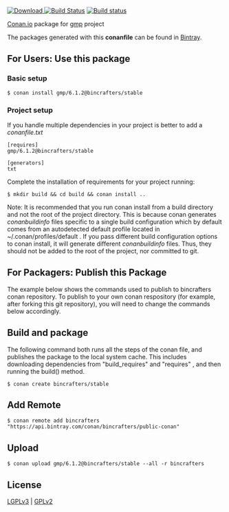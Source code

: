 [ ![Download](https://api.bintray.com/packages/bincrafters/public-conan/gmp%3Abincrafters/images/download.svg) ](https://bintray.com/bincrafters/public-conan/gmp%3Abincrafters/_latestVersion)
[![Build Status](https://travis-ci.org/bincrafters/conan-gmp.svg?branch=stable%2F6.1.2)](https://travis-ci.org/bincrafters/conan-gmp)
[![Build status](https://ci.appveyor.com/api/projects/status/sxs9n6vb8nqa92l5?svg=true)](https://ci.appveyor.com/project/BinCrafters/conan-gmp)

[Conan.io](https://conan.io) package for [gmp](https://gmplib.org/) project

The packages generated with this **conanfile** can be found in [Bintray](https://bintray.com/bincrafters/public-conan/gmp%3Abincrafters).

## For Users: Use this package

### Basic setup

    $ conan install gmp/6.1.2@bincrafters/stable

### Project setup

If you handle multiple dependencies in your project is better to add a *conanfile.txt*

    [requires]
    gmp/6.1.2@bincrafters/stable

    [generators]
    txt

Complete the installation of requirements for your project running:

    $ mkdir build && cd build && conan install ..

Note: It is recommended that you run conan install from a build directory and not the root of the project directory.  This is because conan generates *conanbuildinfo* files specific to a single build configuration which by default comes from an autodetected default profile located in ~/.conan/profiles/default .  If you pass different build configuration options to conan install, it will generate different *conanbuildinfo* files.  Thus, they should not be added to the root of the project, nor committed to git.

## For Packagers: Publish this Package

The example below shows the commands used to publish to bincrafters conan repository. To publish to your own conan respository (for example, after forking this git repository), you will need to change the commands below accordingly.

## Build and package

The following command both runs all the steps of the conan file, and publishes the package to the local system cache.  This includes downloading dependencies from "build_requires" and "requires" , and then running the build() method.

    $ conan create bincrafters/stable

## Add Remote

    $ conan remote add bincrafters "https://api.bintray.com/conan/bincrafters/public-conan"

## Upload

    $ conan upload gmp/6.1.2@bincrafters/stable --all -r bincrafters

## License
[LGPLv3](https://www.gnu.org/licenses/lgpl.html) | [GPLv2](https://www.gnu.org/licenses/gpl-2.0.html)
